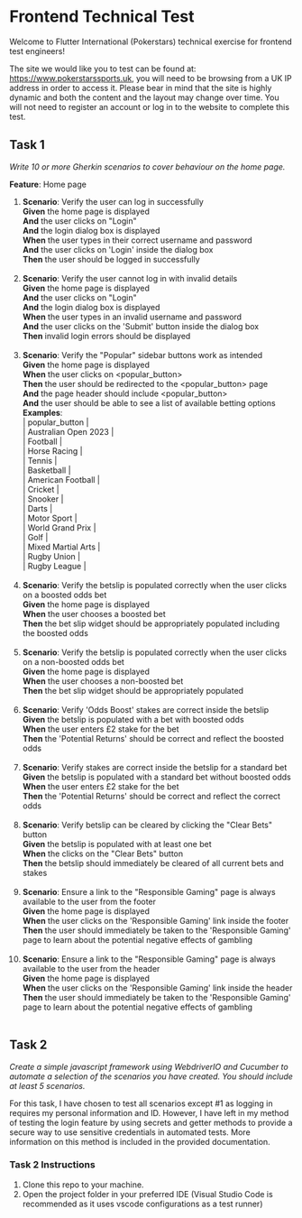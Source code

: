 # Frontend Technical Test

Welcome to Flutter International (Pokerstars) technical exercise for frontend test engineers!

The site we would like you to test can be found at: https://www.pokerstarssports.uk, you will need to be browsing from a UK IP address in order to access it. Please bear in mind that the site is highly dynamic and both the content and the layout may change over time. You will not need to register an account or log in to the website to complete this test.

## Task 1

_Write 10 or more Gherkin scenarios to cover behaviour on the home page._

**Feature**: Home page

1. **Scenario**: Verify the user can log in successfully<br/>
   **Given** the home page is displayed<br/>
   **And** the user clicks on "Login"<br/>
   **And** the login dialog box is displayed<br/>
   **When** the user types in their correct username and password<br/>
   **And** the user clicks on 'Login' inside the dialog box<br/>
   **Then** the user should be logged in successfully<br/>
   <br/>
2. **Scenario**: Verify the user cannot log in with invalid details<br/>
   **Given** the home page is displayed<br/>
   **And** the user clicks on "Login"<br/>
   **And** the login dialog box is displayed<br/>
   **When** the user types in an invalid username and password<br/>
   **And** the user clicks on the 'Submit' button inside the dialog box<br/>
   **Then** invalid login errors should be displayed<br/>
   <br/>
3. **Scenario**: Verify the "Popular" sidebar buttons work as intended<br/>
   **Given** the home page is displayed<br/>
   **When** the user clicks on <popular_button><br/>
   **Then** the user should be redirected to the <popular_button> page<br/>
   **And** the page header should include <popular_button><br/>
   **And** the user should be able to see a list of available betting options<br/>
   **Examples**:<br/>
   | popular_button | <br/>
   | Australian Open 2023 |<br/>
   | Football |<br/>
   | Horse Racing |<br/>
   | Tennis |<br/>
   | Basketball |<br/>
   | American Football |<br/>
   | Cricket |<br/>
   | Snooker |<br/>
   | Darts |<br/>
   | Motor Sport |<br/>
   | World Grand Prix |<br/>
   | Golf |<br/>
   | Mixed Martial Arts |<br/>
   | Rugby Union |<br/>
   | Rugby League |<br/>
   <br/>
4. **Scenario**: Verify the betslip is populated correctly when the user clicks on a boosted odds bet<br/>
   **Given** the home page is displayed<br/>
   **When** the user chooses a boosted bet<br/>
   **Then** the bet slip widget should be appropriately populated including the boosted odds<br/>
   <br/>
5. **Scenario**: Verify the betslip is populated correctly when the user clicks on a non-boosted odds bet<br/>
   **Given** the home page is displayed<br/>
   **When** the user chooses a non-boosted bet<br/>
   **Then** the bet slip widget should be appropriately populated<br/>
   <br/>
6. **Scenario**: Verify 'Odds Boost' stakes are correct inside the betslip<br/>
   **Given** the betslip is populated with a bet with boosted odds<br/>
   **When** the user enters £2 stake for the bet<br/>
   **Then** the 'Potential Returns' should be correct and reflect the boosted odds<br/>
   <br/>
7. **Scenario**: Verify stakes are correct inside the betslip for a standard bet<br/>
   **Given** the betslip is populated with a standard bet without boosted odds<br/>
   **When** the user enters £2 stake for the bet<br/>
   **Then** the 'Potential Returns' should be correct and reflect the correct odds<br/>
   <br/>
8. **Scenario**: Verify betslip can be cleared by clicking the "Clear Bets" button<br/>
   **Given** the betslip is populated with at least one bet<br/>
   **When** the clicks on the "Clear Bets" button<br/>
   **Then** the betslip should immediately be cleared of all current bets and stakes<br/>
   <br/>
9. **Scenario**: Ensure a link to the "Responsible Gaming" page is always available to the user from the footer<br/>
   **Given** the home page is displayed<br/>
   **When** the user clicks on the 'Responsible Gaming' link inside the footer<br/>
   **Then** the user should immediately be taken to the 'Responsible Gaming' page to learn about the potential negative effects of gambling<br/>
   <br/>
10. **Scenario**: Ensure a link to the "Responsible Gaming" page is always available to the user from the header<br/>
    **Given** the home page is displayed<br/>
    **When** the user clicks on the 'Responsible Gaming' link inside the header<br/>
    **Then** the user should immediately be taken to the 'Responsible Gaming' page to learn about the potential negative effects of gambling<br/>
    <br/>

## Task 2

_Create a simple javascript framework using WebdriverIO and Cucumber to automate a selection of the scenarios you have created. You should include at least 5 scenarios._

For this task, I have chosen to test all scenarios except #1 as logging in requires my personal information and ID. However, I have left in my method of testing the login feature by using secrets and getter methods to provide a secure way to use sensitive credentials in automated tests. More information on this method is included in the provided documentation.

### Task 2 Instructions

1. Clone this repo to your machine.
2. Open the project folder in your preferred IDE (Visual Studio Code is recommended as it uses vscode configurations as a test runner)
